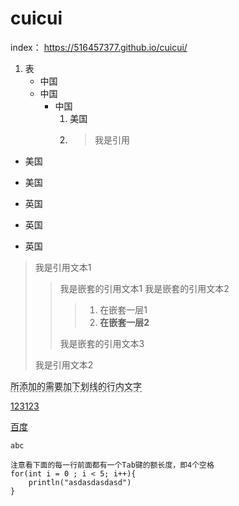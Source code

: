 # cuicui
index：
https://516457377.github.io/cuicui/
1. 表
    - 中国                 
    + 中国                 
        * 中国
            1. 美国
            2. > 我是引用
+ 美国           
* 美国
- 英国                
+ 英国                 
* 英国
> 我是引用文本1
>   > 我是嵌套的引用文本1
>   > 我是嵌套的引用文本2
>   >   > 1. 在嵌套一层1   
>   >   > 2. __在嵌套一层2__
>   >
>   > 我是嵌套的引用文本3
>
> 我是引用文本2

<span style="border-bottom:1px dashed green;">所添加的需要加下划线的行内文字</span>

<u>123123</u>

[百度](www.baidu.com)

`abc`

    注意看下面的每一行前面都有一个Tab键的额长度，即4个空格
    for(int i = 0 ; i < 5; i++){
        println("asdasdasdasd")
    }
